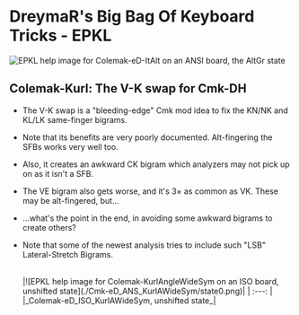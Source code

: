DreymaR's Big Bag Of Keyboard Tricks - EPKL
===========================================

![EPKL help image for Colemak-eD-ItAlt on an ANSI board, the AltGr state](./Cmk-ItAlt_ANS_s6_EPKL.png)
  
  
Colemak-Kurl: The V-K swap for Cmk-DH
-------------------------------------
- The V-K swap is a "bleeding-edge" Cmk mod idea to fix the KN/NK and KL/LK same-finger bigrams.
- Note that its benefits are very poorly documented. Alt-fingering the SFBs works very well too.
- Also, it creates an awkward CK bigram which analyzers may not pick up on as it isn't a SFB.
- The VE bigram also gets worse, and it's 3× as common as VK. These may be alt-fingered, but...
- ...what's the point in the end, in avoiding some awkward bigrams to create others?
- Note that some of the newest analysis tries to include such "LSB" Lateral-Stretch Bigrams.

	<br>
	|![EPKL help image for Colemak-KurlAngleWideSym on an ISO board, unshifted state](./Cmk-eD_ANS_KurlAWideSym/state0.png)|
	|   :---:   |
	|_Colemak-eD_ISO_KurlAWideSym, unshifted state_|

